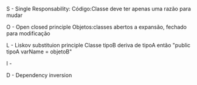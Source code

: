 
S - Single Responsability:
Código:Classe deve ter apenas uma razão para mudar

O - Open closed principle
Objetos:classes abertos a expansão, fechado para modificação

L - Liskov substituion principle
Classe tipoB deriva de tipoA então "public tipoA varName = objetoB"

I - 

D - Dependency inversion